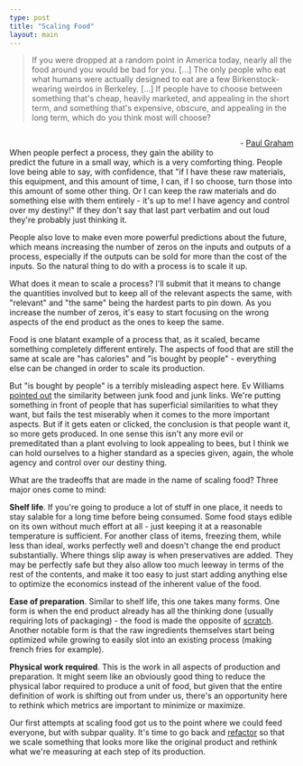 ```yaml
---
type: post
title: "Scaling Food"
layout: main
---
```

> If you were dropped at a random point in America today, nearly all the food around you would be bad for you. [...] The only people who eat what humans were actually designed to eat are a few Birkenstock-wearing weirdos in Berkeley. [...] If people have to choose between something that's cheap, heavily marketed, and appealing in the short term, and something that's expensive, obscure, and appealing in the long term, which do you think most will choose?

<p style="float:right;">- <a href="http://www.paulgraham.com/boss.html">Paul Graham</a></p>
<br/>


When people perfect a process, they gain the ability to predict the future in a small way, which is a very comforting thing. People love being able to say, with confidence, that "if I have these raw materials, this equipment, and this amount of time, I can, if I so choose, turn those into this amount of some other thing. Or I can keep the raw materials and do something else with them entirely - it's up to me! I have agency and control over my destiny!" If they don't say that last part verbatim and out loud they're probably just thinking it.

People also love to make even more powerful predictions about the future, which means increasing the number of zeros on the inputs and outputs of a process, especially if the outputs can be sold for more than the cost of the inputs. So the natural thing to do with a process is to scale it up.

What does it mean to scale a process? I'll submit that it means to change the quantities involved but to keep all of the relevant aspects the same, with "relevant" and "the same" being the hardest parts to pin down. As you increase the number of zeros, it's easy to start focusing on the wrong aspects of the end product as the ones to keep the same.

Food is one blatant example of a process that, as it scaled, became something completely different entirely. The aspects of food that are still the same at scale are "has calories" and "is bought by people" - everything else can be changed in order to scale its production.

But "is bought by people" is a terribly misleading aspect here. Ev Williams [pointed out][ev] the similarity between junk food and junk links. We're putting something in front of people that has superficial similarities to what they want, but fails the test miserably when it comes to the more important aspects. But if it gets eaten or clicked, the conclusion is that people want it, so more gets produced. In one sense this isn't any more evil or premeditated than a plant evolving to look appealing to bees, but I think we can hold ourselves to a higher standard as a species given, again, the whole agency and control over our destiny thing.

What are the tradeoffs that are made in the name of scaling food? Three major ones come to mind:

**Shelf life**. If you're going to produce a lot of stuff in one place, it needs to stay salable for a long time before being consumed. Some food stays edible on its own without much effort at all - just keeping it at a reasonable temperature is sufficient. For another class of items, freezing them, while less than ideal, works perfectly well and doesn't change the end product substantially. Where things slip away is when preservatives are added. They may be perfectly safe but they also allow too much leeway in terms of the rest of the contents, and make it too easy to just start adding anything else to optimize the economics instead of the inherent value of the food.

**Ease of preparation**. Similar to shelf life, this one takes many forms. One form is when the end product already has all the thinking done (usually requiring lots of packaging) - the food is made the opposite of [scratch][scratch]. Another notable form is that the raw ingredients themselves start being optimized while growing to easily slot into an existing process (making french fries for example).

**Physical work required**. This is the work in all aspects of production and preparation. It might seem like an obviously good thing to reduce the physical labor required to produce a unit of food, but given that the entire definition of work is shifting out from under us, there's an opportunity here to rethink which metrics are important to minimize or maximize.

Our first attempts at scaling food got us to the point where we could feed everyone, but with subpar quality. It's time to go back and [refactor][refactor] so that we scale something that looks more like the original product and rethink what we're measuring at each step of its production.

[ev]: http://www.theguardian.com/media/2016/apr/10/twitter-ev-williams-medium-content-fast-food
[scratch]: http://andybrett.com/made-from-scratch
[refactor]: http://andybrett.com/refactoring-technology
